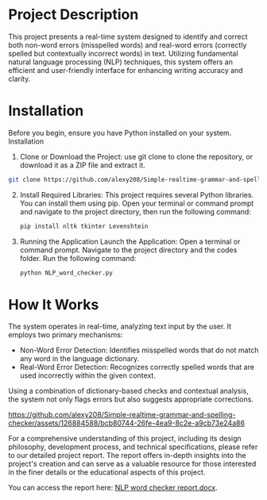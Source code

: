 # Project Description
This project presents a real-time system designed to identify and correct both non-word errors (misspelled words) and real-word errors (correctly spelled but contextually incorrect words) in text. Utilizing fundamental natural language processing (NLP) techniques, this system offers an efficient and user-friendly interface for enhancing writing accuracy and clarity.

# Installation
Before you begin, ensure you have Python installed on your system. Installation
1) Clone or Download the Project: use git clone to clone the repository, or download it as a ZIP file and extract it.
```bash
git clone https://github.com/alexy208/Simple-realtime-grammar-and-spelling-checker.git
```

2) Install Required Libraries: This project requires several Python libraries. You can install them using pip. Open your terminal or command prompt and navigate to the project directory, then run the following command:
   ```bash
   pip install nltk tkinter Levenshtein
   ```

3) Running the Application Launch the Application: Open a terminal or command prompt. Navigate to the project directory and the codes folder. Run the following command:
   ```bash
   python NLP_word_checker.py
   ```

# How It Works
The system operates in real-time, analyzing text input by the user. It employs two primary mechanisms:

- Non-Word Error Detection: Identifies misspelled words that do not match any word in the language dictionary.
- Real-Word Error Detection: Recognizes correctly spelled words that are used incorrectly within the given context.

Using a combination of dictionary-based checks and contextual analysis, the system not only flags errors but also suggests appropriate corrections.

https://github.com/alexy208/Simple-realtime-grammar-and-spelling-checker/assets/126884588/bcb80744-26fe-4ea9-8c2e-a9cb73e24a86

For a comprehensive understanding of this project, including its design philosophy, development process, and technical specifications, please refer to our detailed project report. The report offers in-depth insights into the project's creation and can serve as a valuable resource for those interested in the finer details or the educational aspects of this project. 

You can access the report here: [NLP word checker report.docx](https://github.com/alexy208/Simple-realtime-grammar-and-spelling-checker/blob/44870aa944fc7d0a232ad1b7e55cef425ee4c0b5/NLP%20word%20checker%20report.docx).
